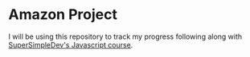 # Amazon Project

I will be using this repository to track my progress following along with [SuperSimpleDev's Javascript course](https://www.youtube.com/watch?v=EerdGm-ehJQ&ab_channel=SuperSimpleDev).
